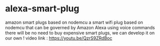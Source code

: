 # alexa-smart-plug
amazon smart plugs based on nodemcu
a smart wifi plug based on nodemcu that can be governed by Amazon Alexa using voice commands
there will be no need to buy expensive smart plugs, we can develop it on our own !
video link : https://youtu.be/QzrS9ZRdBoc
